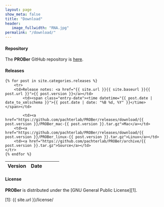 ```yaml
---
layout: page
show_meta: false
title: "Download"
header:
   image_fullwidth: "RNA.jpg"
permalink: "/download/"
---
```


#### Repository

The __PROBer__ GitHub repository is [here](http://github.com/pachterlab/PROBer).

#### Releases

<table class="table">
    <thead>
	<tr>
	    <th style="text-align: left">Version</th>
      	    <th>Date</th>
      	    <th></th>
      	    <th></th>
      	    <th></th>
    	</tr>
    </thead>

    {% for post in site.categories.releases %}
        <tr>
	    <td>Release notes: <a href="{{ site.url }}{{ site.baseurl }}{{ post.url }}">{{ post.version }}</a></td>
     	    <td><span class="entry-date"><time datetime="{{ post.date | date_to_xmlschema }}">{{ post.date | date: "%B %d, %Y" }}</time></span></td>

            <td><a href="https://github.com/pachterlab/PROBer/releases/download/{{ post.version }}/PROBer_mac-{{ post.version }}.tar.gz">Mac</a></td>
	    <td><a href="https://github.com/pachterlab/PROBer/releases/download/{{ post.version }}/PROBer_linux-{{ post.version }}.tar.gz">Linux</a></td>
	    <td><a href="https://github.com/pachterlab/PROBer/archive/{{ post.version }}.tar.gz">Source</a></td>
	</tr>
    {% endfor %}
</table>

#### License

__PROBer__ is distributed under the [GNU General Public License][1].

[1]: {{ site.url }}/license/
